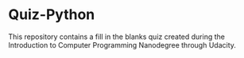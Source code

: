 # Quiz-Python
This repository contains a fill in the blanks quiz created during the
Introduction to Computer Programming Nanodegree through Udacity.
